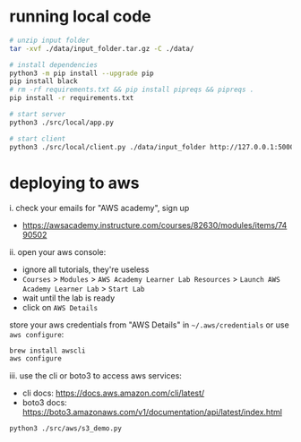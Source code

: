 # running local code

```bash
# unzip input folder
tar -xvf ./data/input_folder.tar.gz -C ./data/

# install dependencies
python3 -m pip install --upgrade pip
pip install black
# rm -rf requirements.txt && pip install pipreqs && pipreqs .
pip install -r requirements.txt

# start server
python3 ./src/local/app.py

# start client
python3 ./src/local/client.py ./data/input_folder http://127.0.0.1:5000/api/object_detection
```

# deploying to aws

i. check your emails for "AWS academy", sign up

-   https://awsacademy.instructure.com/courses/82630/modules/items/7490502

ii. open your aws console:

-   ignore all tutorials, they're useless
-   `Courses` > `Modules` > `AWS Academy Learner Lab Resources` > `Launch AWS Academy Learner Lab` > `Start Lab`
-   wait until the lab is ready
-   click on `AWS Details`

store your aws credentials from "AWS Details" in `~/.aws/credentials` or use `aws configure`:

```bash
brew install awscli
aws configure
```

iii. use the cli or boto3 to access aws services:

-   cli docs: https://docs.aws.amazon.com/cli/latest/
-   boto3 docs: https://boto3.amazonaws.com/v1/documentation/api/latest/index.html

```bash
python3 ./src/aws/s3_demo.py
```
